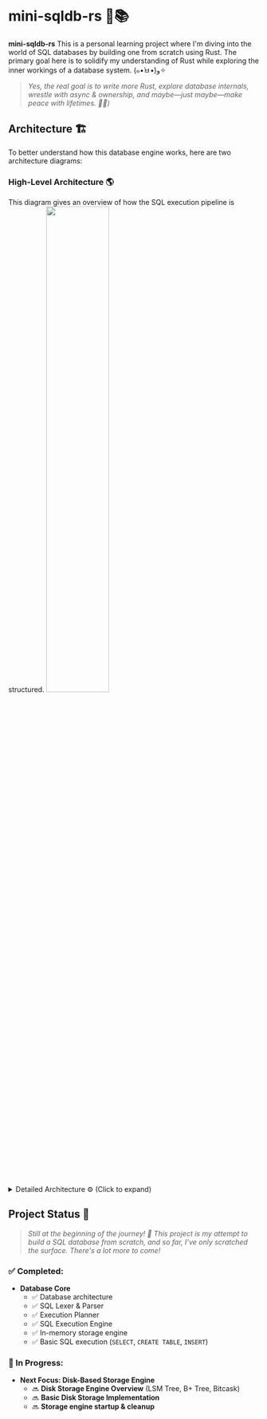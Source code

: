 # mini-sqldb-rs 🦀📚

**mini-sqldb-rs** This is a personal learning project where I'm diving into the world of SQL databases by building one from scratch using Rust. The primary goal here is to solidify my understanding of Rust while exploring the inner workings of a database system. (๑•̀ㅂ•́)و✧

> *Yes, the real goal is to write more Rust, explore database internals, wrestle with async & ownership, and maybe—just maybe—make peace with lifetimes. 🧘‍♂️)*

## Architecture 🏗️

To better understand how this database engine works, here are two architecture diagrams:

### High-Level Architecture 🌎
This diagram gives an overview of how the SQL execution pipeline is structured.
<img src="https://github.com/user-attachments/assets/317fb9b3-a2af-4a7e-b088-1c35670b0665" width="50%"/>

<details>
  <summary>Detailed Architecture ⚙️ (Click to expand)</summary>

<img src="https://github.com/user-attachments/assets/4deebde0-c2b4-47d8-9063-187e56433001"/>

</details>

## Project Status 🚧
> *Still at the beginning of the journey! 🌱
This project is my attempt to build a SQL database from scratch, and so far, I’ve only scratched the surface. There's a lot more to come!*

### ✅ Completed:
- **Database Core**
  - ✅ Database architecture
  - ✅ SQL Lexer & Parser
  - ✅ Execution Planner
  - ✅ SQL Execution Engine
  - ✅ In-memory storage engine
  - ✅ Basic SQL execution (`SELECT`, `CREATE TABLE`, `INSERT`)

### 🚧 In Progress:
- **Next Focus: Disk-Based Storage Engine**
  - 🔜 **Disk Storage Engine Overview** (LSM Tree, B+ Tree, Bitcask)
  - 🔜 **Basic Disk Storage Implementation**
  - 🔜 **Storage engine startup & cleanup**
